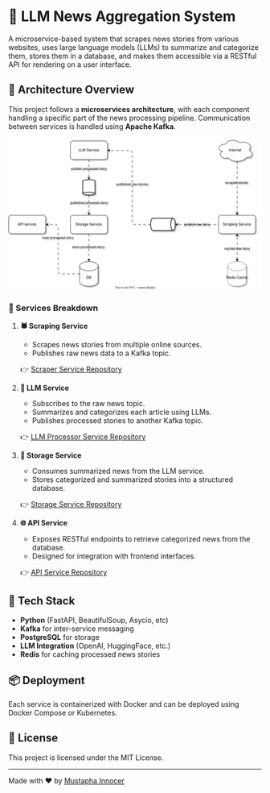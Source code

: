 # 📰 LLM News Aggregation System

A microservice-based system that scrapes news stories from various websites, uses large language models (LLMs) to summarize and categorize them, stores them in a database, and makes them accessible via a RESTful API for rendering on a user interface.

## 🔧 Architecture Overview

This project follows a **microservices architecture**, with each component handling a specific part of the news processing pipeline. Communication between services is handled using **Apache Kafka**.

![System Architecture](./assets/system_architecture.svg)

### 🚀 Services Breakdown

1. **🕷️ Scraping Service**
   - Scrapes news stories from multiple online sources.
   - Publishes raw news data to a Kafka topic.

   👉 [Scraper Service Repository](https://github.com/Mustapha-Innocer/scraping-service)

2. **🧠 LLM Service**
   - Subscribes to the raw news topic.
   - Summarizes and categorizes each article using LLMs.
   - Publishes processed stories to another Kafka topic.

   👉 [LLM Processor Service Repository](https://github.com/your-username/llm-service)

3. **💾 Storage Service**
   - Consumes summarized news from the LLM service.
   - Stores categorized and summarized stories into a structured database.

   👉 [Storage Service Repository](https://github.com/your-username/storage-service)

4. **🌐 API Service**
   - Exposes RESTful endpoints to retrieve categorized news from the database.
   - Designed for integration with frontend interfaces.

   👉 [API Service Repository](https://github.com/your-username/api-service)

## 🧱 Tech Stack

- **Python** (FastAPI, BeautifulSoup, Asycio, etc)
- **Kafka** for inter-service messaging
- **PostgreSQL** for storage
- **LLM Integration** (OpenAI, HuggingFace, etc.)
- **Redis** for caching processed news stories

## 📦 Deployment

Each service is containerized with Docker and can be deployed using Docker Compose or Kubernetes.

## 📄 License

This project is licensed under the MIT License.

---

Made with ❤️ by [Mustapha Innocer](https://github.com/Mustapha-Innocer)
